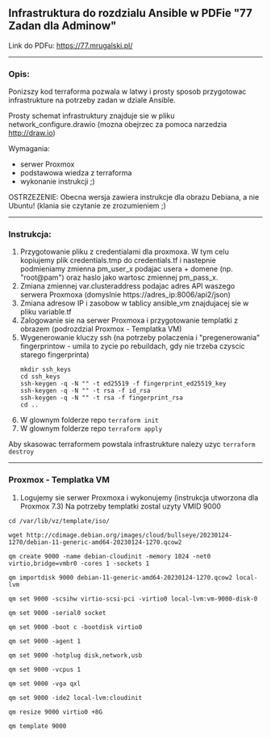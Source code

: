 ## Infrastruktura do rozdzialu Ansible w PDFie "77 Zadan dla Adminow"

Link do PDFu: https://77.mrugalski.pl/

---
### Opis:

Ponizszy kod terraforma pozwala w latwy i prosty sposob przygotowac infrastrukture
na potrzeby zadan w dziale Ansible.

Prosty schemat infrastruktury znajduje sie w pliku network_configure.drawio (mozna obejrzec za pomoca narzedzia http://draw.io)

Wymagania:
* serwer Proxmox
* podstawowa wiedza z terraforma
* wykonanie instrukcji ;)

OSTRZEZENIE: Obecna wersja zawiera instrukcje dla obrazu Debiana, a nie Ubuntu! (klania sie czytanie ze zrozumieniem ;) 

---
### Instrukcja:

1. Przygotowanie pliku z credentialami dla proxmoxa. W tym celu kopiujemy plik credentials.tmp do credentials.tf i nastepnie podmieniamy zmienna pm_user_x podajac usera + domene (np. "root@pam") oraz haslo jako wartosc zmiennej pm_pass_x.
2. Zmiana zmiennej var.clusteraddress podajac adres API waszego serwera Proxmoxa (domyslnie https://adres_ip:8006/api2/json)
3. Zmiana adresow IP i zasobow w tablicy ansible_vm znajdujacej sie w pliku variable.tf
3. Zalogowanie sie na serwer Proxmoxa i przygotowanie templatki z obrazem (podrozdzial Proxmox - Templatka VM)
4. Wygenerowanie kluczy ssh (na potrzeby polaczenia i "pregenerowania" fingerprintow - umila to zycie po rebuildach, gdy nie trzeba czyscic starego fingerprinta) 
    ```
    mkdir ssh_keys
    cd ssh_keys
    ssh-keygen -q -N "" -t ed25519 -f fingerprint_ed25519_key
    ssh-keygen -q -N "" -t rsa -f id_rsa
    ssh-keygen -q -N "" -t rsa -f fingerprint_rsa
    cd ..

5. W glownym folderze repo `terraform init`
6. W glownym folderze repo `terraform apply`

Aby skasowac terraformem powstala infrastrukture nalezy uzyc `terraform destroy`


---
### Proxmox - Templatka VM
1. Logujemy sie serwer Proxmoxa i wykonujemy (instrukcja utworzona dla Proxmox 7.3)
   Na potrzeby templatki zostal uzyty VMID 9000

```
cd /var/lib/vz/template/iso/

wget http://cdimage.debian.org/images/cloud/bullseye/20230124-1270/debian-11-generic-amd64-20230124-1270.qcow2

qm create 9000 -name debian-cloudinit -memory 1024 -net0 virtio,bridge=vmbr0 -cores 1 -sockets 1

qm importdisk 9000 debian-11-generic-amd64-20230124-1270.qcow2 local-lvm

qm set 9000 -scsihw virtio-scsi-pci -virtio0 local-lvm:vm-9000-disk-0

qm set 9000 -serial0 socket

qm set 9000 -boot c -bootdisk virtio0

qm set 9000 -agent 1

qm set 9000 -hotplug disk,network,usb

qm set 9000 -vcpus 1

qm set 9000 -vga qxl

qm set 9000 -ide2 local-lvm:cloudinit

qm resize 9000 virtio0 +8G

qm template 9000
```